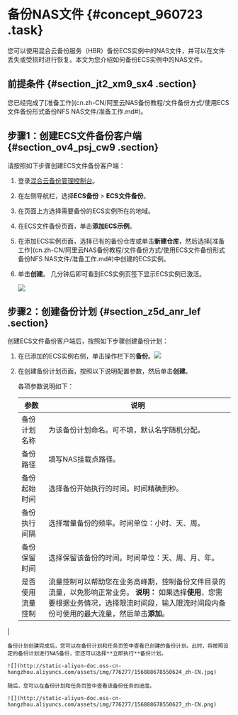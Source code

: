 # 备份NAS文件 {#concept_960723 .task}

您可以使用混合云备份服务（HBR）备份ECS实例中的NAS文件，并可以在文件丢失或受损时进行恢复。本文为您介绍如何备份ECS实例中的NAS文件。

## 前提条件 {#section_jt2_xm9_sx4 .section}

您已经完成了[准备工作](cn.zh-CN/阿里云NAS备份教程/文件备份方式/使用ECS文件备份形式备份NFS NAS文件/准备工作.md#)。

## 步骤1：创建ECS文件备份客户端 {#section_ov4_psj_cw9 .section}

请按照如下步骤创建ECS文件备份客户端：

1.  登录[混合云备份管理控制台](https://hbr.console.aliyun.com)。
2.  在左侧导航栏，选择**ECS备份** \> **ECS文件备份**。
3.  在页面上方选择需要备份的ECS实例所在的地域。
4.  在ECS文件备份页面，单击**添加ECS示例**。
5.  在添加ECS实例页面，选择已有的备份仓库或单击**新建仓库**，然后选择[准备工作](cn.zh-CN/阿里云NAS备份教程/文件备份方式/使用ECS文件备份形式备份NFS NAS文件/准备工作.md#)中创建的ECS实例。
6.  单击**创建**。 几分钟后即可看到ECS实例页签下显示ECS实例已激活。

    ![](http://static-aliyun-doc.oss-cn-hangzhou.aliyuncs.com/assets/img/776277/156888678550609_zh-CN.png)


## 步骤2：创建备份计划 {#section_z5d_anr_lef .section}

创建ECS文件备份客户端后，按照如下步骤创建备份计划：

1.  在已添加的ECS实例右侧，单击操作栏下的**备份**。![](http://static-aliyun-doc.oss-cn-hangzhou.aliyuncs.com/assets/img/776277/156888678550614_zh-CN.png)


2.  在创建备份计划页面，按照以下说明配置参数，然后单击**创建**。 

    各项参数说明如下：

    |参数|说明|
    |--|--|
    |备份计划名称|为该备份计划命名。可不填，默认名字随机分配。|
    |备份路径|填写NAS挂载点路径。|
    |备份起始时间|选择备份开始执行的时间。时间精确到秒。|
    |备份执行间隔|选择增量备份的频率。时间单位：小时、天、周。|
    |备份保留时间|选择保留该备份的时间。时间单位：天、周、月、年。|
    |是否使用流量控制|流量控制可以帮助您在业务高峰期，控制备份文件目录的流量，以免影响正常业务。 **说明：** 如果选择**使用**，您需要根据业务情况，选择限流时间段，输入限流时间段内备份可使用的最大流量，然后单击**添加**。

 |

    备份计划创建完成后，您可以在备份计划和任务页签中查看已创建的备份计划。此时，将按照设定的备份计划进行NAS备份，您还可以选择**立即执行**备份计划。

    ![](http://static-aliyun-doc.oss-cn-hangzhou.aliyuncs.com/assets/img/776277/156888678550624_zh-CN.jpg)

    随后，您可以在备份计划和任务页签中查看该备份任务的进度。

    ![](http://static-aliyun-doc.oss-cn-hangzhou.aliyuncs.com/assets/img/776277/156888678550627_zh-CN.png)


